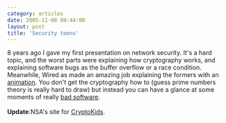 ```yaml
---
category: articles
date: 2005-11-08 09:44:00
layout: post
title: 'Security toons'
---
```


8 years ago I gave my first presentation on network security. It's a hard topic, and the worst parts were explaining how cryptography works, and explaining software bugs as the buffer overflow or a race condition. Meanwhile, Wired as made an amazing job explaining the formers with an <a href="http://ly.lygo.com/ly/wired/news/flash/special_reports_bugs_1.html">animation</a>. You don't get the cryptography how to (guess prime numbers theory is really hard to draw) but instead you can have a glance at some moments of really <a href="http://ly.lygo.com/ly/wired/news/flash/special_reports_bugs_3.html">bad software</a>.<br /><br /><strong>Update</strong>:NSA's site for <a href="http://www.nsa.gov/kids/">CryptoKids</a>.

